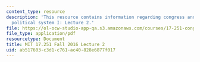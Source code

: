 ```yaml
---
content_type: resource
description: 'This resource contains information regarding congress and the american
  political system I: Lecture 2.'
file: https://ol-ocw-studio-app-qa.s3.amazonaws.com/courses/17-251-congress-and-the-american-political-system-i-fall-2016/ab517603c3d1c761ac40828e6877f017_MIT17_251F16_Lec2.pdf
file_type: application/pdf
resourcetype: Document
title: MIT 17.251 Fall 2016 Lecture 2
uid: ab517603-c3d1-c761-ac40-828e6877f017
---
```

